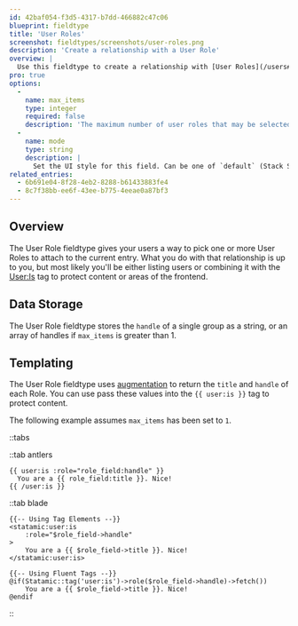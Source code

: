 ```yaml
---
id: 42baf054-f3d5-4317-b7dd-466882c47c06
blueprint: fieldtype
title: 'User Roles'
screenshot: fieldtypes/screenshots/user-roles.png
description: 'Create a relationship with a User Role'
overview: |
  Use this fieldtype to create a relationship with [User Roles](/users#user-roles).
pro: true
options:
  -
    name: max_items
    type: integer
    required: false
    description: 'The maximum number of user roles that may be selected.'
  -
    name: mode
    type: string
    description: |
      Set the UI style for this field. Can be one of `default` (Stack Selector), `select` (Select Dropdown) or `typeahead` (Typeahead Field).
related_entries:
  - 6b691e04-8f28-4eb2-8288-b61433883fe4
  - 8c7f38bb-ee6f-43ee-b775-4eeae0a87bf3
---
```

## Overview

The User Role fieldtype gives your users a way to pick one or more User Roles to attach to the current entry. What you do with that relationship is up to you, but most likely you'll be either listing users or combining it with the [User:Is](/tags/user-is) tag to protect content or areas of the frontend.

## Data Storage

The User Role fieldtype stores the `handle` of a single group as a string, or an array of handles if `max_items` is greater than 1.

## Templating

The User Role fieldtype uses [augmentation](/augmentation) to return the `title` and `handle` of each Role. You can use pass these values into the `{{ user:is }}` tag to protect content.

The following example assumes `max_items` has been set to `1`.

::tabs

::tab antlers
```antlers
{{ user:is :role="role_field:handle" }}
  You are a {{ role_field:title }}. Nice!
{{ /user:is }}
```

::tab blade
```blade
{{-- Using Tag Elements --}}
<statamic:user:is
	:role="$role_field->handle"
>
	You are a {{ $role_field->title }}. Nice!
</statamic:user:is>

{{-- Using Fluent Tags --}}
@if(Statamic::tag('user:is')->role($role_field->handle)->fetch())
	You are a {{ $role_field->title }}. Nice!
@endif
```
::
